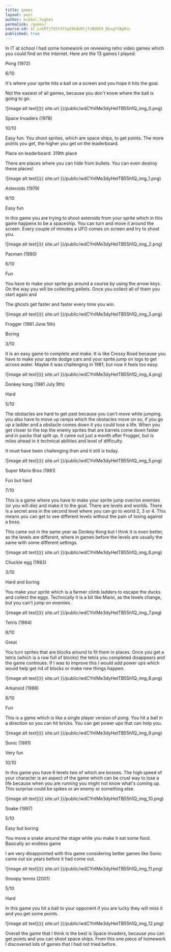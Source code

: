 ```yaml
---
title: games
layout: post
author: mikkel.hughes
permalink: /games/
source-id: 1C_LxkRTjT95tIF5qX9k8UNljTzBSO59_RbxgYtBgRoc
published: true
---
```

In IT at school I had some homework on reviewing retro video games which you could find on the internet. Here are the 13 games I played:

Pong (1972)

6/10

It's where your sprite hits a ball on a screen and you hope it hits the goal.

Not the easiest of all games, because you don't know where the ball is going to go.

![image alt text]({{ site.url }}/public/wdCYnIMe3dyHetTB55h1Q_img_0.png)

Space Invaders (1978)

10/10

Easy fun. You shoot sprites, which are space ships, to get points. The more points you get, the higher you get on the leaderboard.

Place on leaderboard: 319th place

There are places where you can hide from bullets. You can even destroy these places! 

![image alt text]({{ site.url }}/public/wdCYnIMe3dyHetTB55h1Q_img_1.png)

Asteroids (1979)

9/10

Easy fun

In this game you are trying to shoot asteroids from your sprite which in this game happens to be a spaceship. You can turn and move it around the screen. Every couple of minutes a UFO comes on screen and try to shoot you.

![image alt text]({{ site.url }}/public/wdCYnIMe3dyHetTB55h1Q_img_2.png)

Pacman (1980)

6/10

Fun

You have to make your sprite go around a course by using the arrow keys. On the way you will be collecting pellets. Once you collect all of them you start again and

The ghosts get faster and faster every time you win.

![image alt text]({{ site.url }}/public/wdCYnIMe3dyHetTB55h1Q_img_3.png)

Frogger (1981 June 5th)

Boring

3/10

It is an easy game to complete and make. It is like Crossy Road because you have to make your sprite dodge cars and your sprite jump on logs to get across water. Maybe it was challenging in 1981, but now it feels too easy.

![image alt text]({{ site.url }}/public/wdCYnIMe3dyHetTB55h1Q_img_4.png)

Donkey kong (1981 July 9th)

Hard

5/10

The obstacles are hard to get past because you can't move while jumping. you also have to move up ramps which the obstacles move on so, if you go up a ladder and a obstacle comes down it you could lose a life. When you get closer to the top the enemy sprites that are barrels come down faster and in packs that split up. It came out just a month after Frogger, but is miles ahead in it technical abilities and level of difficulty.

 It must have been challenging then and it still is today. 

![image alt text]({{ site.url }}/public/wdCYnIMe3dyHetTB55h1Q_img_5.png)

Super Mario Bros (1981)

Fun but hard

7/10

This is a game where you have to make your sprite jump over/on enemies (or you will die) and make it to the goal. There are levels and worlds. There is a secret area in the second level where you can go to world 2, 3 or 4. This means you can get to see different levels without the pain of losing against a boss.

 This came out in the same year as Donkey Kong but I think it is even better, as the levels are different, where in games before the levels are usually the same with some different settings.

![image alt text]({{ site.url }}/public/wdCYnIMe3dyHetTB55h1Q_img_6.png)

Chuckie egg (1983)

3/10

Hard and boring

You make your sprite which is a farmer climb ladders to escape the ducks and collect the eggs. Technically it is a bit like Mario, as the levels change, but you can't jump on enemies.

![image alt text]({{ site.url }}/public/wdCYnIMe3dyHetTB55h1Q_img_7.png)

Tetris (1984)

9/10

Great

You turn sprites that are blocks around to fit them in places. Once you get a tetris (which is a row full of blocks) the tetris you completed disappears and the game continues. If I was to improve this I would add power ups which would help get rid of blocks or make new things happen.

![image alt text]({{ site.url }}/public/wdCYnIMe3dyHetTB55h1Q_img_8.png)

Arkanoid (1986)

8/10

Fun

This is a game which is like a single player version of pong. You hit a ball in a direction so you can hit bricks. You can get power ups that can help you.

![image alt text]({{ site.url }}/public/wdCYnIMe3dyHetTB55h1Q_img_9.png)

Sonic (1991)

Very fun 

10/10

In this game you have 6 levels two of which are bosses. The high speed of your character is an aspect of the game which can be cruel way to lose a life because when you are running you might not know what's coming up. This surprise could be spikes or an enemy or something else. 

![image alt text]({{ site.url }}/public/wdCYnIMe3dyHetTB55h1Q_img_10.png)

Snake (1997)

5/10

Easy but boring 

You move a snake around the stage while you make it eat some food. Basically an endless game

I am very disappointed with this game considering better games like Sonic came out six years before it had come out.

![image alt text]({{ site.url }}/public/wdCYnIMe3dyHetTB55h1Q_img_11.png)

Snoopy tennis (2001)

5/10

Hard

In this game you hit a ball to your opponent if you are lucky they will miss it and you get some points.

![image alt text]({{ site.url }}/public/wdCYnIMe3dyHetTB55h1Q_img_12.png)

  Overall the game that I think is the best is Space Invaders, because you can get points and you can shoot space ships. From this one piece of homework I discovered lots of games that I had not tried before.

